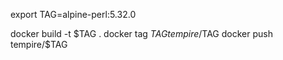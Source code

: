 export TAG=alpine-perl:5.32.0

docker build -t $TAG .
docker tag $TAG tempire/$TAG
docker push tempire/$TAG
